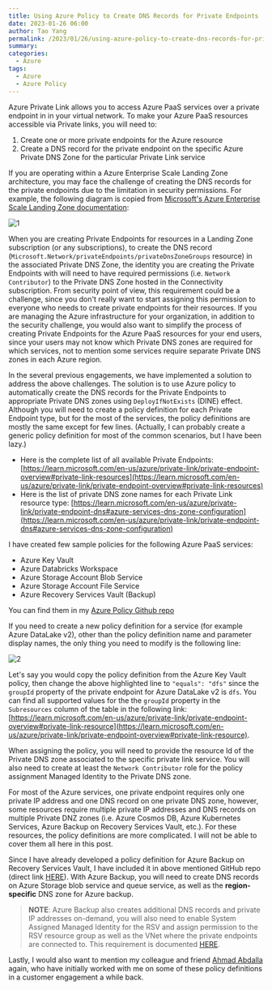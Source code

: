 ```yaml
---
title: Using Azure Policy to Create DNS Records for Private Endpoints
date: 2023-01-26 06:00
author: Tao Yang
permalink: /2023/01/26/using-azure-policy-to-create-dns-records-for-private-endpoints
summary:
categories:
  - Azure
tags:
  - Azure
  - Azure Policy
---
```


Azure Private Link allows you to access Azure PaaS services over a private endpoint in in your virtual network. To make your Azure PaaS resources accessible via Private links, you will need to:

1. Create one or more private endpoints for the Azure resource
2. Create a DNS record for the private endpoint on the specific Azure Private DNS Zone for the particular Private Link service

If you are operating within a Azure Enterprise Scale Landing Zone architecture, you may face the challenge of creating the DNS records for the private endpoints due to the limitation in security permissions. For example, the following diagram is copied from [Microsoft's Azure Enterprise Scale Landing Zone documentation](https://learn.microsoft.com/en-us/azure/cloud-adoption-framework/ready/landing-zone/):

![1](../../../../assets/images/2023/01/pe-policy-01.jpg)

When you are creating Private Endpoints for resources in a Landing Zone subscription (or any subscriptions), to create the DNS record (`Microsoft.Network/privateEndpoints/privateDnsZoneGroups` resource) in the associated Private DNS Zone, the identity you are creating the Private Endpoints with will need to have required permissions (i.e. `Network Contributor`) to the Private DNS Zone hosted in the Connectivity subscription. From security point of view, this requirement could be a challenge, since you don't really want to start assigning this permission to everyone who needs to create private endpoints for their resources. If you are managing the Azure infrastructure for your organization, in addition to the security challenge, you would also want to simplify the process of creating Private Endpoints for the Azure PaaS resources for your end users, since your users may not know which Private DNS zones are required for which services, not to mention some services require separate Private DNS zones in each Azure region.

In the several previous engagements, we have implemented a solution to address the above challenges. The solution is to use Azure policy to automatically create the DNS records for the Private Endpoints to appropriate Private DNS zones using `DeployIfNotExists` (DINE) effect. Although you will need to create a policy definition for each Private Endpoint type, but for the most of the services, the policy definitions are mostly the same except for few lines. (Actually, I can probably create a generic policy definition for most of the common scenarios, but I have been lazy.)

* Here is the complete list of all available Private Endpoints: [https://learn.microsoft.com/en-us/azure/private-link/private-endpoint-overview#private-link-resources](https://learn.microsoft.com/en-us/azure/private-link/private-endpoint-overview#private-link-resources)
* Here is the list of private DNS zone names for each Private Link resource type: [https://learn.microsoft.com/en-us/azure/private-link/private-endpoint-dns#azure-services-dns-zone-configuration](https://learn.microsoft.com/en-us/azure/private-link/private-endpoint-dns#azure-services-dns-zone-configuration)

I have created few sample policies for the following Azure PaaS services:

* Azure Key Vault
* Azure Databricks Workspace
* Azure Storage Account Blob Service
* Azure Storage Account File Service
* Azure Recovery Services Vault (Backup)

You can find them in my [Azure Policy Github repo](https://github.com/tyconsulting/azurepolicy/tree/master/policy-definitions/private-endpoints-dns-registration)

If you need to create a new policy definition for a service (for example Azure DataLake v2), other than the policy definition name and parameter display names, the only thing you need to modify is the following line:

![2](../../../../assets/images/2023/01/pe-policy-02.jpg)

Let's say you would copy the policy definition from the Azure Key Vault policy, then change the above highlighted line to `"equals": "dfs"` since the `groupId` property of the private endpoint for Azure DataLake v2 is `dfs`. You can find all supported values for the the `groupId` property in the `Subresources` column of the table in the following link: [https://learn.microsoft.com/en-us/azure/private-link/private-endpoint-overview#private-link-resource](https://learn.microsoft.com/en-us/azure/private-link/private-endpoint-overview#private-link-resource).

When assigning the policy, you will need to provide the resource Id of the Private DNS zone associated to the specific private link service. You will also need to create at least the `Network Contributor` role for the policy assignment Managed Identity to the Private DNS zone.

For most of the Azure services, one private endpoint requires only one private IP address and one DNS record on one private DNS zone, however, some resources require multiple private IP addresses and DNS records on multiple Private DNZ zones (i.e. Azure Cosmos DB, Azure Kubernetes Services, Azure Backup on Recovery Services Vault, etc.). For these resources, the policy definitions are more complicated. I will not be able to cover them all here in this post.

Since I have already developed a policy definition for Azure Backup on Recovery Services Vault, I have included it in above mentioned GitHub repo (direct link [HERE](https://github.com/tyconsulting/azurepolicy/blob/master/policy-definitions/private-endpoints-dns-registration/pol-deploy-rsv-backup-pe-dns-records.json)). With Azure Backup, you will need to create DNS records on Azure Storage blob service and queue service, as well as the **region-specific** DNS zone for Azure backup.

>**NOTE**: Azure Backup also creates additional DNS records and private IP addresses on-demand, you will also need to enable System Assigned Managed Identity for the RSV and assign permission to the RSV resource group as well as the VNet where the private endpoints are connected to. This requirement is documented [HERE](https://learn.microsoft.com/en-us/azure/backup/private-endpoints).

Lastly, I would also want to mention my colleague and friend [Ahmad Abdalla](https://github.com/ahmadabdalla) again, who have initially worked with me on some of these policy definitions in a customer engagement a while back.
